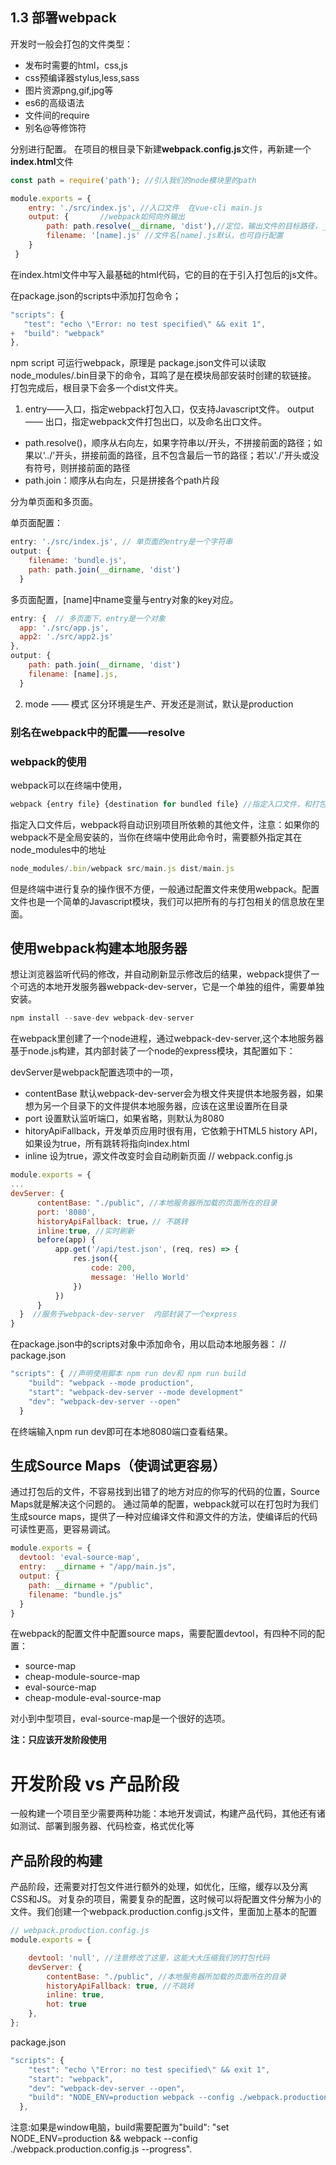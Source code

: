 
## 1.3 部署webpack
开发时一般会打包的文件类型：
- 发布时需要的html，css,js
- css预编译器stylus,less,sass
- 图片资源png,gif,jpg等
- es6的高级语法
- 文件间的require
- 别名@等修饰符

分别进行配置。
在项目的根目录下新建**webpack.config.js**文件，再新建一个**index.html**文件

```javascript
const path = require('path'); //引入我们的node模块里的path

module.exports = {
    entry: './src/index.js', //入口文件  在vue-cli main.js
    output: {       //webpack如何向外输出
        path: path.resolve(__dirname, 'dist'),//定位，输出文件的目标路径，__dirname总是指向被执行js文件的绝对路径
        filename: '[name].js' //文件名[name].js默认，也可自行配置
    }
 }
```

在index.html文件中写入最基础的html代码，它的目的在于引入打包后的js文件。

在package.json的scripts中添加打包命令；
```javascript
"scripts": {
   "test": "echo \"Error: no test specified\" && exit 1",
+  "build": "webpack"
},
```
npm script 可运行webpack，原理是 package.json文件可以读取 node_modules/.bin目录下的命令，耳鸣了是在模块局部安装时创建的软链接。
打包完成后，根目录下会多一个dist文件夹。

1. entry——入口，指定webpack打包入口，仅支持Javascript文件。
output—— 出口，指定webpack文件打包出口，以及命名出口文件。

- path.resolve()，顺序从右向左，如果字符串以/开头，不拼接前面的路径；如果以‘../'开头，拼接前面的路径，且不包含最后一节的路径；若以'./'开头或没有符号，则拼接前面的路径
- path.join：顺序从右向左，只是拼接各个path片段

分为单页面和多页面。

单页面配置：
```javascript
entry: './src/index.js', // 单页面的entry是一个字符串
output: {
    filename: 'bundle.js',
    path: path.join(__dirname, 'dist')
  }
```

多页面配置，[name]中name变量与entry对象的key对应。

```javascript
entry: {  // 多页面下，entry是一个对象
  app: './src/app.js',
  app2: './src/app2.js'
},
output: {
    path: path.join(__dirname, 'dist')
    filename: [name].js,
  }
```
2. mode —— 模式
区分环境是生产、开发还是测试，默认是production

### 别名在webpack中的配置——resolve
### webpack的使用
webpack可以在终端中使用，
```javascript
webpack {entry file} {destination for bundled file} //指定入口文件，和打包文件的存放路径
```
指定入口文件后，webpack将自动识别项目所依赖的其他文件，注意：如果你的webpack不是全局安装的，当你在终端中使用此命令时，需要额外指定其在
node_modules中的地址
```javascript
node_modules/.bin/webpack src/main.js dist/main.js
```

但是终端中进行复杂的操作很不方便，一般通过配置文件来使用webpack。配置文件也是一个简单的Javascript模块，我们可以把所有的与打包相关的信息放在里面。

## 使用webpack构建本地服务器
想让浏览器监听代码的修改，并自动刷新显示修改后的结果，webpack提供了一个可选的本地开发服务器webpack-dev-server，它是一个单独的组件，需要单独安装。
```javascript
npm install --save-dev webpack-dev-server
```
在webpack里创建了一个node进程，通过webpack-dev-server,这个本地服务器基于node.js构建，其内部封装了一个node的express模块，其配置如下：

  devServer是webpack配置选项中的一项，
  - contentBase 默认webpack-dev-server会为根文件夹提供本地服务器，如果想为另一个目录下的文件提供本地服务器，应该在这里设置所在目录
  - port 设置默认监听端口，如果省略，则默认为8080
  - hitoryApiFallback，开发单页应用时很有用，它依赖于HTML5 history API，如果设为true，所有跳转将指向index.html
  - inline 设为true，源文件改变时会自动刷新页面
  // webpack.config.js
  ```javascript
  module.exports = {
  ...
devServer: {
        contentBase: "./public", //本地服务器所加载的页面所在的目录
        port: '8080',
        historyApiFallback: true，// 不跳转
        inline:true, //实时刷新
        before(app) {
            app.get('/api/test.json', (req, res) => {
                res.json({
                    code: 200,
                    message: 'Hello World'
                })
            })
        }
    }  //服务于webpack-dev-server  内部封装了一个express
  }
```
在package.json中的scripts对象中添加命令，用以启动本地服务器：
//  package.json
```javascript
"scripts": { //声明使用脚本 npm run dev和 npm run build
    "build": "webpack --mode production",
    "start": "webpack-dev-server --mode development"
    "dev": "webpack-dev-server --open"
  }
  ```

在终端输入npm run dev即可在本地8080端口查看结果。

## 生成Source Maps（使调试更容易）
通过打包后的文件，不容易找到出错了的地方对应的你写的代码的位置，Source Maps就是解决这个问题的。
通过简单的配置，webpack就可以在打包时为我们生成source maps，提供了一种对应编译文件和源文件的方法，使编译后的代码可读性更高，更容易调试。

```javascript
module.exports = {
  devtool: 'eval-source-map',
  entry:  __dirname + "/app/main.js",
  output: {
    path: __dirname + "/public",
    filename: "bundle.js"
  }
}
```
在webpack的配置文件中配置source maps，需要配置devtool，有四种不同的配置：
- source-map
- cheap-module-source-map
- eval-source-map
- cheap-module-eval-source-map

对小到中型项目，eval-source-map是一个很好的选项。

**注：只应该开发阶段使用**

# 开发阶段 vs 产品阶段
一般构建一个项目至少需要两种功能：本地开发调试，构建产品代码，其他还有诸如测试、部署到服务器、代码检查，格式优化等

## 产品阶段的构建
产品阶段，还需要对打包文件进行额外的处理，如优化，压缩，缓存以及分离CSS和JS。
对复杂的项目，需要复杂的配置，这时候可以将配置文件分解为小的文件。我们创建一个webpack.production.config.js文件，里面加上基本的配置
```javascript
// webpack.production.config.js
module.exports = {

    devtool: 'null', //注意修改了这里，这能大大压缩我们的打包代码
    devServer: {
        contentBase: "./public", //本地服务器所加载的页面所在的目录
        historyApiFallback: true, //不跳转
        inline: true,
        hot: true
    },
};
```
package.json
```javascript
"scripts": {
    "test": "echo \"Error: no test specified\" && exit 1",
    "start": "webpack",
    "dev": "webpack-dev-server --open",
    "build": "NODE_ENV=production webpack --config ./webpack.production.config.js --progress"
  },
```
注意:如果是window电脑，build需要配置为"build": "set NODE_ENV=production && webpack --config ./webpack.production.config.js --progress".
